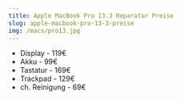 ```yaml
---
title: Apple MacBook Pro 13.3 Reparatur Preise
slug: apple-macbook-pro-13-3-preise
img: /macs/pro13.jpg
---
```


- Display - 119€
- Akku - 99€
- Tastatur - 169€
- Trackpad - 129€
- ch. Reinigung - 69€
